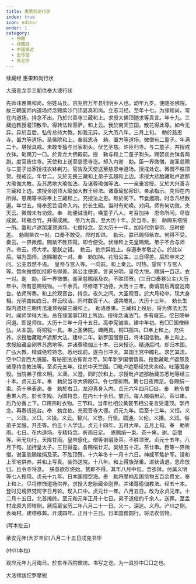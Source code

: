 ```yaml
---
title: 惠果和尚行状
index: true
icon: editor
order: 1
category:
  - 佛藏
  - 续藏经
  - 中国撰述
  - 史传部
  - 真言宗
---
```


续藏经   惠果和尚行状  

大唐青龙寺三朝供奉大德行状  

先师讳惠果和尚。俗姓马氏。京兆府万年县归明乡人也。幼年九岁。便随圣佛院。故三朝国师内道场持念赐紫沙门讳昙真和尚。立志习经。至年十七。为缘和尚。常在内道场。持念不出。乃於兴善寺三藏和上。求授大佛顶随求等真言。年十九。三藏边教授灌顶散华。得转法轮菩萨。和上云。我於南天竺国。散花得此尊。如今无异。异於吾后。弘传总持大教。如我无异。又大历八年。三月上旬。　勅於慈恩寺。置方等道场。圣佛院和上。奉慈恩寺　勑。置方等道场。微僧有二童子。年满二十。堪授具戒。未敢专擅与出家剃头。伏乞圣慈。许臣归寺。与二童子。并授戒衣钵。勑赐刀一口。於青龙大佛殿前。授　勑与和上二童子剃头。赐袈裟衣钵各两副。度官告住寺。天使和上送至慈恩寺讫。却入内谢　勅。臣一界微僧。谢圣慈赐与二童子出家授戒衣钵剃刀。官告及天使送至慈恩寺道场。授戒处讫。微僧不胜顶贺。授戒讫。年廿二。又於无畏三藏和上弟子玄超和上边。求授大悲胎藏毗卢遮那大瑜伽大教。及苏悉地大瑜伽法。及诸尊瑜伽等法。一一亲垂旨授。又於大兴善寺三藏和上边。求授金刚顶大瑜伽大教王经法。诸尊瑜伽密印。亲承指示。先师在内所得。恩赐等书将奉上三藏和上。充授法之恩。每於阁下。节食邀期。时念凡经数遍。年廿五。特奉恩旨诏命入内。於长生殿。当时有勑唤。对问。师有何功效。夹天云。微僧未有功效。奉　勑便诫当时。唤童子八人。考召加持　恩命所问。尽皆成就。转瓶合竹。并得成就。　帝乃大喜。至大历十年。於当寺。别　勑赐东塔院一所。置毗卢遮那灌顶道场。七僧持念。至大历十一年。加持代宗皇帝。应时便差。　勅赐紫衣一对。口奏不敢受。应时却进。　勅云。朕已赐师紫衣。何得不受。奏云。一界微僧。赐紫不胜顶荷。即合便受。伏缘和上先皇赐紫。弟子不合与师齐。帝云。师大孝。是朕之错。　勅云。他宗异姓上。存遵奉孝敬之心。於此以后。堪为国师。遂赐褐衣一对。奉　勅加持。花阳公主。三日得差。后於申未之问。公主忽然不语。　皇帝与宫人等。一向前。和上奏云。时热。望阶下与宫人等。暂向微僧加持即令得差。其公主便差。言词分明。皇帝大悦。赐绢一百疋。衣一对。谢　勅。臣一界微僧。谢圣慈赐绢及衣。不胜顶贺。(三日口奏移公主)大历年中。所有恩赐钱物。一千余贯。尽修塔下功德。大历十三年。奏请前后两度巡南台。依师所奏。和上於观音台。持念。夜久之间。大圣观音。於大月轮中。现大身相。光明由如白日。祥云皎洁。同时数百千人。遥共瞻礼。大历十三年。　勅长生殿内道场三朝传法灌顶殁故三藏和上。　勅语惠果。三藏和上殁后。将为佛法无去时。闻师学得大法。总在缘国事□和上所边。授得念诵法门。多有癈忘。佗日降举问道。即是师位。大历十三年十月十五日。高李宪诚宣。建中年初。有□□国僧辨弘。从本国。将铜钹一具。奉上圣佛院。螺两具。铜□瓶四。□奉上和上。充供养。求授胎藏毗卢遮那大法。建中二年。新罗国僧惠日。将本国信物。奉上和上。求授胎藏金刚界苏悉地等。并诸尊瑜伽三十本。已来授讫。精通后时。却归本国。广弘大教。精诚绝粒持念。悉地现前。遂白日冲天。其国王宫中瞻礼。求乞其法。空中□言西大唐国。有秘密法法有青龙寺。同年新罗国僧悟真。授胎藏毗卢遮那及诸尊持念教法等。至贞元五年。往於中天竺国。□毗卢遮那经梵夹余经。吐藩国身殁。当院弟子僧义明。义满。义澄。同时於和上。求授毗卢遮那胎藏苏悉地等经三十本。贞元五年。奉　勅於当寺大佛殿□。令七僧祈雨。第七日夜雨足。各赐绢一束。茶十串表谢。奉　勅於右卫。龙迎真身入内。贞元六年四月□曰。奉　勅令僧惠果入内。於长生殿。为国持念。在内七十余日。放归。每人赐绢卅疋。茶廿串。后乃分番上下。□赐四时衣物。三节料。当年杜相公黄裳韦相公亲言受灌顶。学持念。再奏请巡台。奉　勅宜依。充观音寺大德。贞元九年。后至十三年。义恒。义一。义政。义□。义操。义云。智兴。义慜。行坚。圆通。义伦。义播。义润。俗弟子吴殷。开丕等。约五十人学法。贞元十四年。五月大旱。五月上旬。奉　勅祈雨。七日。在内道场。专精持念。祈雨日足。　恩赐绢一束。茶十串。谢。臣僧等。索无功行。天降甘雨。皇帝感化。僧等谢绢及茶。不胜顶贺。贞元十五年。八月下旬。加持皇太子。三日得差。各赐绢廿疋。吴绫五十疋。茶廿串。臣等一界微僧。谢圣慈赐绫绢及茶。不胜顶贺。十六年冬十一月十六日。神威军焦护军。请和上军宅供养。并和上写真。装饰送院。十八年。和上得族渐重。进状请退。恩命放归。且令寺将息。　朕意欲存终始。赞即不得。其年八月中旬。舍衣钵。付属义明等七人授用。贞元十九年。日本国僧空海。奉　勅将摩衲及国信物五百余贯文。奉上和上。尽将修饰道场供养。求授大悲胎藏金刚界。并诸尊瑜伽教法。经五十本。登时见境界梵阿字日月轮。现入口中。贞元廿一年。八月五日。改为永贞元年。十二月十五日。北首掩终。至元和元年正月十七日。弟子道俗约千余人。送葬。至孟村龙原大师塔侧。厥后至宝历二年八月二十一日。义一。深达。义丹。浐川之侧。表蔺村。建塔移葬。开成四年。正月十三日。日本国僧圆行。将法衣信物。  

(写本批云)  

承安元年(大岁辛卯)八月二十五日戌克书毕  

(中川本也)  

观应元年九月晦日。於东寺西院僧坊。书写之讫。为一具抄中□□之也。  

大法师跋佗罗摩抳  

